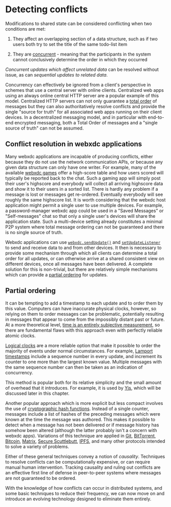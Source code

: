 # Detecting conflicts

Modifications to shared state can be considered conflicting when two conditions are met:

1. They affect an overlapping section of a data structure, such as if two users both try to set the title of the same todo-list item

2. They are [concurrent](https://en.wikipedia.org/wiki/Concurrency_(computer_science)) -
meaning that the participants in the system cannot
conclusively determine the order in which they occurred

_Concurrent updates which affect unrelated data_
can be resolved without issue, as can
_sequential updates to related data_.

Concurrency can effectively be ignored from a client's perspective
in schemes that use a central server with online clients.
Centralized web apps using an always online central HTTP server
are a popular example of this model.
Centralized HTTP servers can not only guarantee a
[total order](https://en.wikipedia.org/wiki/Total_order) of messages
but they can also authoritatively resolve conflicts
and provide the single "source for truth"
for all associated web apps running on their client devices.
In a decentralized messaging model, and in particular with end-to-end encrypted messaging,
both a Total Order of messages and a "single source of truth" can not be assumed.

## Conflict resolution in webxdc applications

Many webxdc applications are incapable of producing conflicts,
either because they do not use the network communication APIs,
or because any given data structure can only have one writer.
For example, many of the available [webxdc games](https://webxdc.org/apps/) offer a high-score table
and how users scored will typically be reported back to the chat.
Such a gaming app will simply post their user's highscore
and everybody will collect all arriving highscore data
and show it to their users in a sorted list.
There is hardly any problem if a message is lost or messages get re-ordered.
Eventually everybody will see roughly the same highscore list. 
It is worth considering that the webxdc host application
might permit a single user to use multiple devices.
For example, a password-manager webxdc app could be used in a "Saved Messages"
or "Self-messages" chat so that only a single user's devices will share the application state.
Such a multi-device setting already constitutes a minimal P2P system
where total message ordering can not be guaranteed
and there is no single source of truth.

Webxdc applications can use [`webxdc.sendUpdate()`](../spec/sendUpdate.html#sendupdate)
and [`setUpdateListener`](https://docs.webxdc.org/spec/setUpdateListener.html)
to send and receive data to and from other devices.
It then is necessary to provide some mechanism
through which all clients can determine a total order for all updates,
or can otherwise arrive at a shared consistent view on different devices,
once all messages have been delivered.
A complete solution for this is non-trivial,
but there are relatively simple mechanisms which can provide
a [partial ordering](https://en.wikipedia.org/wiki/Partially_ordered_set) for updates.

## Partial ordering

It can be tempting to add a timestamp to each update
and to order them by this value.
Computers can have inaccurate physical clocks, however,
so relying on them to order messages can be problematic,
potentially resulting in messages that appear to
come from the impossibly distant past or future.
At a more theoretical level,
[time is an entirely subjective measurement](https://en.wikipedia.org/wiki/Time_dilation),
so there are fundamental flaws with this approach
even with perfectly reliable atomic clocks.

[Logical clocks](https://en.wikipedia.org/wiki/Logical_clock) are a more reliable option 
that make it possible to order the majority of events under normal circumstances.
For example, [Lamport timestamps](https://en.wikipedia.org/wiki/Lamport_timestamp)
include a sequence number in every update,
and increment its counter to one more than the largest known value.
Multiple messages with the same sequence number
can then be taken as an indication of concurrency.

This method is popular both for its relative simplicity
and the small amount of overhead that it introduces.
For example, it is used by [Yjs](https://yjs.dev/),
which will be discussed later in this chapter.

Another popular approach which is more explicit
but less compact involves the use of
[cryptographic hash functions](https://en.wikipedia.org/wiki/Cryptographic_hash_function).
Instead of a single counter,
messages include a list of hashes of the preceding messages
which were known at the time the message was authored.
This makes it possible to detect when a message has not been delivered
or if message history has somehow been altered
(although the latter probably isn't a concern with webxdc apps).
Variations of this technique are applied in [Git](https://git-scm.com/),
[BitTorrent](https://en.wikipedia.org/wiki/BitTorrent),
[Bitcoin](https://en.wikipedia.org/wiki/Bitcoin),
[Matrix](https://en.wikipedia.org/wiki/Matrix_(protocol)),
[Secure Scuttlebutt](https://en.wikipedia.org/wiki/Secure_Scuttlebutt),
[IPFS](https://en.wikipedia.org/wiki/InterPlanetary_File_System),
and many other protocols intended to solve a variety of problems.

Either of these general techniques convey a notion of _causality_.
Techniques to resolve conflicts can be computationally expensive,
or can require manual human intervention.
Tracking causality and ruling out conflicts
are an effective first line of defense in peer-to-peer systems
where messages are not guaranteed to be ordered.

With the knowledge of how conflicts can occur in distributed systems,
and some basic techniques to reduce their frequency,
we can now move on and introduce an evolving technology
designed to eliminate them entirely.

